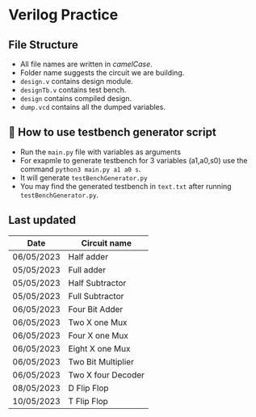 # Verilog Practice

## File Structure

- All file names are written in _camelCase_.
- Folder name suggests the circuit we are building.
- `design.v` contains design module.
- `designTb.v` contains test bench.
- `design` contains compiled design.
- `dump.vcd` contains all the dumped variables.

## 🤔 How to use testbench generator script

- Run the `main.py` file with variables as arguments
- For exapmle to generate testbench for 3 variables (a1,a0,s0) use the command `python3 main.py a1 a0 s`.
- It will generate `testBenchGenerator.py`
- You may find the generated testbench in `text.txt` after running `testBenchGenerator.py`.

## Last updated

| Date       | Circuit name       |
| ---------- | ------------------ |
| 06/05/2023 | Half adder         |
| 05/05/2023 | Full adder         |
| 05/05/2023 | Half Subtractor    |
| 05/05/2023 | Full Subtractor    |
| 06/05/2023 | Four Bit Adder     |
| 06/05/2023 | Two X one Mux      |
| 06/05/2023 | Four X one Mux     |
| 06/05/2023 | Eight X one Mux    |
| 06/05/2023 | Two Bit Multiplier |
| 06/05/2023 | Two X four Decoder |
| 08/05/2023 | D Flip Flop        |
| 10/05/2023 | T Flip Flop        |
